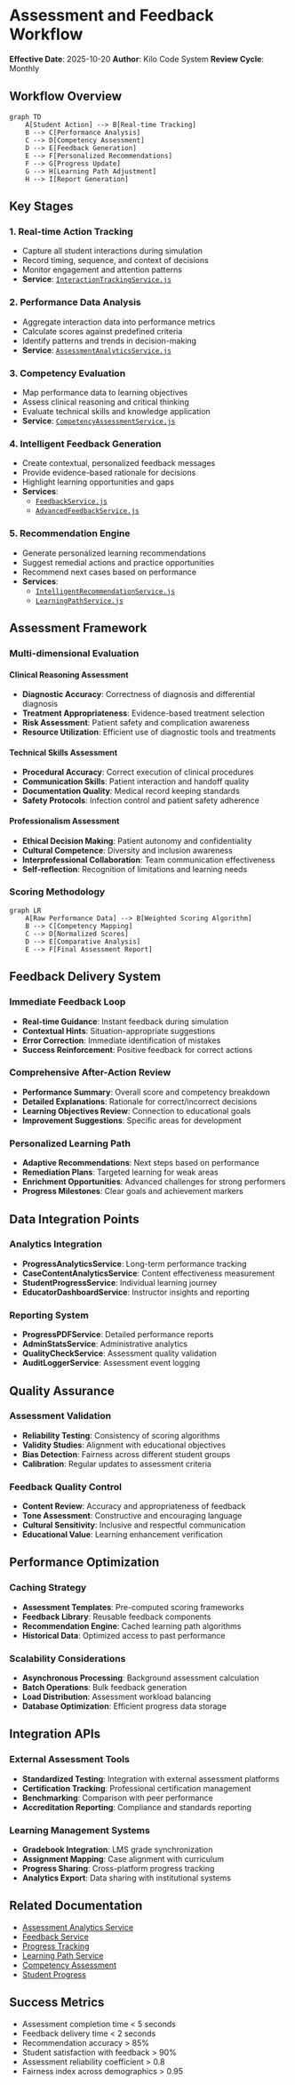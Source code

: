 # Assessment and Feedback Workflow

**Effective Date**: 2025-10-20
**Author**: Kilo Code System
**Review Cycle**: Monthly

## Workflow Overview

```mermaid
graph TD
    A[Student Action] --> B[Real-time Tracking]
    B --> C[Performance Analysis]
    C --> D[Competency Assessment]
    D --> E[Feedback Generation]
    E --> F[Personalized Recommendations]
    F --> G[Progress Update]
    G --> H[Learning Path Adjustment]
    H --> I[Report Generation]
```

## Key Stages

### 1. Real-time Action Tracking
- Capture all student interactions during simulation
- Record timing, sequence, and context of decisions
- Monitor engagement and attention patterns
- **Service**: [`InteractionTrackingService.js`](../../../SimulatorBackend/src/services/InteractionTrackingService.js)

### 2. Performance Data Analysis
- Aggregate interaction data into performance metrics
- Calculate scores against predefined criteria
- Identify patterns and trends in decision-making
- **Service**: [`AssessmentAnalyticsService.js`](../../../SimulatorBackend/src/services/AssessmentAnalyticsService.js)

### 3. Competency Evaluation
- Map performance data to learning objectives
- Assess clinical reasoning and critical thinking
- Evaluate technical skills and knowledge application
- **Service**: [`CompetencyAssessmentService.js`](../../../SimulatorBackend/src/services/CompetencyAssessmentService.js)

### 4. Intelligent Feedback Generation
- Create contextual, personalized feedback messages
- Provide evidence-based rationale for decisions
- Highlight learning opportunities and gaps
- **Services**:
  - [`FeedbackService.js`](../../../SimulatorBackend/src/services/FeedbackService.js)
  - [`AdvancedFeedbackService.js`](../../../SimulatorBackend/src/services/AdvancedFeedbackService.js)

### 5. Recommendation Engine
- Generate personalized learning recommendations
- Suggest remedial actions and practice opportunities
- Recommend next cases based on performance
- **Services**:
  - [`IntelligentRecommendationService.js`](../../../SimulatorBackend/src/services/IntelligentRecommendationService.js)
  - [`LearningPathService.js`](../../../SimulatorBackend/src/services/LearningPathService.js)

## Assessment Framework

### Multi-dimensional Evaluation

#### Clinical Reasoning Assessment
- **Diagnostic Accuracy**: Correctness of diagnosis and differential diagnosis
- **Treatment Appropriateness**: Evidence-based treatment selection
- **Risk Assessment**: Patient safety and complication awareness
- **Resource Utilization**: Efficient use of diagnostic tools and treatments

#### Technical Skills Assessment
- **Procedural Accuracy**: Correct execution of clinical procedures
- **Communication Skills**: Patient interaction and handoff quality
- **Documentation Quality**: Medical record keeping standards
- **Safety Protocols**: Infection control and patient safety adherence

#### Professionalism Assessment
- **Ethical Decision Making**: Patient autonomy and confidentiality
- **Cultural Competence**: Diversity and inclusion awareness
- **Interprofessional Collaboration**: Team communication effectiveness
- **Self-reflection**: Recognition of limitations and learning needs

### Scoring Methodology

```mermaid
graph LR
    A[Raw Performance Data] --> B[Weighted Scoring Algorithm]
    B --> C[Competency Mapping]
    C --> D[Normalized Scores]
    D --> E[Comparative Analysis]
    E --> F[Final Assessment Report]
```

## Feedback Delivery System

### Immediate Feedback Loop
- **Real-time Guidance**: Instant feedback during simulation
- **Contextual Hints**: Situation-appropriate suggestions
- **Error Correction**: Immediate identification of mistakes
- **Success Reinforcement**: Positive feedback for correct actions

### Comprehensive After-Action Review
- **Performance Summary**: Overall score and competency breakdown
- **Detailed Explanations**: Rationale for correct/incorrect decisions
- **Learning Objectives Review**: Connection to educational goals
- **Improvement Suggestions**: Specific areas for development

### Personalized Learning Path
- **Adaptive Recommendations**: Next steps based on performance
- **Remediation Plans**: Targeted learning for weak areas
- **Enrichment Opportunities**: Advanced challenges for strong performers
- **Progress Milestones**: Clear goals and achievement markers

## Data Integration Points

### Analytics Integration
- **ProgressAnalyticsService**: Long-term performance tracking
- **CaseContentAnalyticsService**: Content effectiveness measurement
- **StudentProgressService**: Individual learning journey
- **EducatorDashboardService**: Instructor insights and reporting

### Reporting System
- **ProgressPDFService**: Detailed performance reports
- **AdminStatsService**: Administrative analytics
- **QualityCheckService**: Assessment quality validation
- **AuditLoggerService**: Assessment event logging

## Quality Assurance

### Assessment Validation
- **Reliability Testing**: Consistency of scoring algorithms
- **Validity Studies**: Alignment with educational objectives
- **Bias Detection**: Fairness across different student groups
- **Calibration**: Regular updates to assessment criteria

### Feedback Quality Control
- **Content Review**: Accuracy and appropriateness of feedback
- **Tone Assessment**: Constructive and encouraging language
- **Cultural Sensitivity**: Inclusive and respectful communication
- **Educational Value**: Learning enhancement verification

## Performance Optimization

### Caching Strategy
- **Assessment Templates**: Pre-computed scoring frameworks
- **Feedback Library**: Reusable feedback components
- **Recommendation Engine**: Cached learning path algorithms
- **Historical Data**: Optimized access to past performance

### Scalability Considerations
- **Asynchronous Processing**: Background assessment calculation
- **Batch Operations**: Bulk feedback generation
- **Load Distribution**: Assessment workload balancing
- **Database Optimization**: Efficient progress data storage

## Integration APIs

### External Assessment Tools
- **Standardized Testing**: Integration with external assessment platforms
- **Certification Tracking**: Professional certification management
- **Benchmarking**: Comparison with peer performance
- **Accreditation Reporting**: Compliance and standards reporting

### Learning Management Systems
- **Gradebook Integration**: LMS grade synchronization
- **Assignment Mapping**: Case alignment with curriculum
- **Progress Sharing**: Cross-platform progress tracking
- **Analytics Export**: Data sharing with institutional systems

## Related Documentation
- [Assessment Analytics Service](../../../SimulatorBackend/src/services/AssessmentAnalyticsService.js)
- [Feedback Service](../../../SimulatorBackend/src/services/FeedbackService.js)
- [Progress Tracking](../../../simulatorfrontend/src/components/SkillBreakdown.tsx)
- [Learning Path Service](../../../SimulatorBackend/src/services/LearningPathService.js)
- [Competency Assessment](../../../SimulatorBackend/src/services/CompetencyAssessmentService.js)
- [Student Progress](../../../SimulatorBackend/src/services/StudentProgressService.js)

## Success Metrics
- Assessment completion time < 5 seconds
- Feedback delivery time < 2 seconds
- Recommendation accuracy > 85%
- Student satisfaction with feedback > 90%
- Assessment reliability coefficient > 0.8
- Fairness index across demographics > 0.95